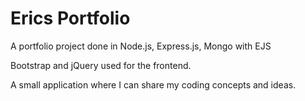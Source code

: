 # Erics Portfolio

A portfolio project done in Node.js, Express.js, Mongo with EJS

Bootstrap and jQuery used for the frontend.

A small application where I can share my coding concepts and ideas.
